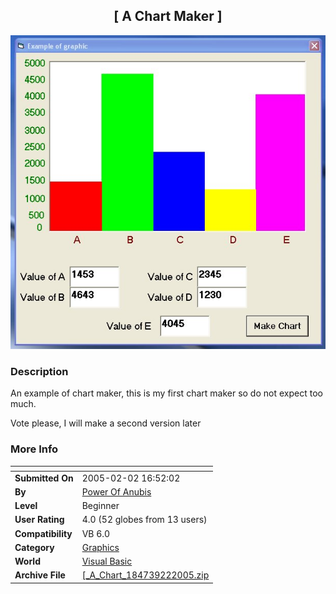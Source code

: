 ﻿<div align="center">

## \[ A Chart Maker \]

<img src="PIC2005221651437746.jpg">
</div>

### Description

An example of chart maker, this is my first chart maker so do not expect too much.

Vote please, I will make a second version later
 
### More Info
 


<span>             |<span>
---                |---
**Submitted On**   |2005-02-02 16:52:02
**By**             |[Power Of Anubis](https://github.com/Planet-Source-Code/PSCIndex/blob/master/ByAuthor/power-of-anubis.md)
**Level**          |Beginner
**User Rating**    |4.0 (52 globes from 13 users)
**Compatibility**  |VB 6\.0
**Category**       |[Graphics](https://github.com/Planet-Source-Code/PSCIndex/blob/master/ByCategory/graphics__1-46.md)
**World**          |[Visual Basic](https://github.com/Planet-Source-Code/PSCIndex/blob/master/ByWorld/visual-basic.md)
**Archive File**   |[\[\_A\_Chart\_184739222005\.zip](https://github.com/Planet-Source-Code/power-of-anubis-a-chart-maker__1-58652/archive/master.zip)








